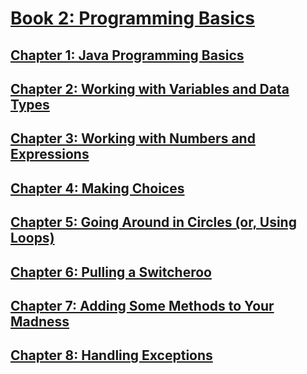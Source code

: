 # [Book 2: Programming Basics](./book2/README.md) 

## [Chapter 1: Java Programming Basics](./book2/ch1/README.md)
## [Chapter 2: Working with Variables and Data Types](./book2/ch2/README.md)
## [Chapter 3: Working with Numbers and Expressions](./book2/ch3/README.md)
## [Chapter 4: Making Choices ](./book2/ch4/README.md)
## [Chapter 5: Going Around in Circles (or, Using Loops) ](./book2/ch5/README.md)
## [Chapter 6: Pulling a Switcheroo ](./book2/ch6/README.md)
## [Chapter 7: Adding Some Methods to Your Madness ](./book2/ch7/README.md)
## [Chapter 8: Handling Exceptions ](./book2/ch8/README.md)